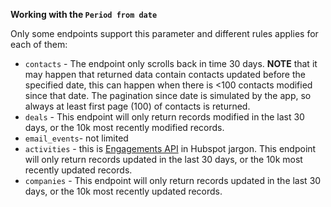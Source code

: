 **Working with the `Period from date`**

Only some endpoints support this parameter and different rules applies for each of them:

- `contacts` - The endpoint only scrolls back in time 30 days. **NOTE** that it may happen that returned data contain contacts updated before the specified date, 
this can happen when there is <100 contacts modified since that date. The pagination since date is simulated by the app, so always at least first page (100) of contacts is returned.
- `deals` - This endpoint will only return records modified in the last 30 days, or the 10k most recently modified records.
- `email_events`- not limited
- `activities` - this is [Engagements API](https://developers.hubspot.com/docs/methods/engagements/engagements-overview) in Hubspot jargon. This endpoint will only return records updated in the last 30 days, or the 10k most recently updated records.
- `companies` - This endpoint will only return records updated in the last 30 days, or the 10k most recently updated records.
